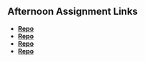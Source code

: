 ## Afternoon Assignment Links

* **[Repo](https://github.com/MeganHancock/trivia_db)**
* **[Repo](https://github.com/MeganHancock/gregslist_async)**
* **[Repo](https://github.com/MeganHancock/pokedex)**
* **[Repo](https://github.com/MeganHancock/<ASSIGNMENT_REPO>)**
